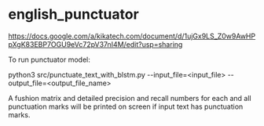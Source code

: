 # english_punctuator

https://docs.google.com/a/kikatech.com/document/d/1ujGx9LS_Z0w9AwHPpXgK83EBP7OGU9eVc72pV37nI4M/edit?usp=sharing

To run punctuator model:

  python3 src/punctuate_text_with_blstm.py --input_file=<input_file> --output_file=<output_file_name>
  
A fushion matrix and detailed precision and recall numbers for each and all punctuation marks will be printed on screen if input text has punctuation marks.
